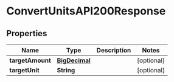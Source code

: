 

# ConvertUnitsAPI200Response

## Properties

Name | Type | Description | Notes
------------ | ------------- | ------------- | -------------
**targetAmount** | [**BigDecimal**](BigDecimal.md) |  |  [optional]
**targetUnit** | **String** |  |  [optional]




